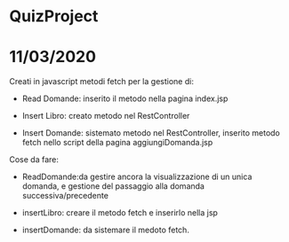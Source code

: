 # QuizProject
11/03/2020
==========

Creati in javascript metodi fetch per la gestione di:

-   Read Domande: inserito il metodo nella pagina index.jsp

-   Insert Libro: creato metodo nel RestController

-   Insert Domande: sistemato metodo nel RestController, inserito metodo fetch nello script della pagina aggiungiDomanda.jsp

Cose da fare:

-   ReadDomande:da gestire ancora la visualizzazione di un unica domanda, e gestione del passaggio alla domanda successiva/precedente

-   insertLibro: creare il metodo fetch e inserirlo nella jsp

-   insertDomande: da sistemare il medoto fetch.


